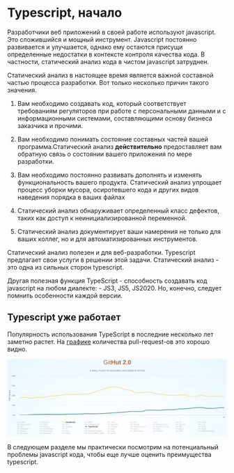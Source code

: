 # Typescript, начало

Разработчики веб приложений в своей работе используют javascript. Это сложившийся и мощный инструмент. Javascript постоянно развивается и улучшается, однако ему остаются присущи определенные недостатки в контексте контроля качества кода. В частности, статический анализ кода в чистом javascript затруднен.

Статический анализ в настоящее время является важной составной частью процесса разработки. Вот только несколько причин такого значения.

1. Вам необходимо создавать код, который соответствует требованиям регуляторов при работе с персональными данными и с информационными системами, составляющими основу бизнеса заказчика и прочими.

1. Вам необходимо понимать состояние составных частей вашей программа.Статический анализ **действительно** предоставляет вам обратную связь о состоянии вашего приложения по мере разработки.

1. Вам необходимо постоянно развивать дополнять и изменять функциональность вашего продукта. Статический анализ упрощает процесс уборки мусора, осиротевшего кода и других видов наведения порядка в ваших файлах

1. Статический анализ обнаруживает определенный класс дефектов, таких как доступ к неинициализированной переменной.

1. Статический анализ документирует ваши намерения не только для ваших коллег, но и для автоматизированных инструментов.

Статический анализ полезен и для веб-разработки. Typescript предлагает свои услуги в решении этой задачи. Статический анализ - это одна из сильных сторон typescript.

Другая полезная функция TypeScript - способность создавать код javascript на любом диалекте: - JS3, JS5, JS2020. Но, конечно, следует помнить особенности каждой версии.

## Typescript уже работает

Популярность использования TypeScript в последние несколько лет заметно растет. На [графике](https://madnight.github.io/githut/#/pull_requests/2021/2) количества pull-request-ов это хорошо видно.

![копия графика за 2 квартал 21 года](assets/popularity.png)

В следующем разделе мы практически посмотрим на потенциальный проблемы javascript кода, чтобы еще лучше оценить преимущества typescript.

